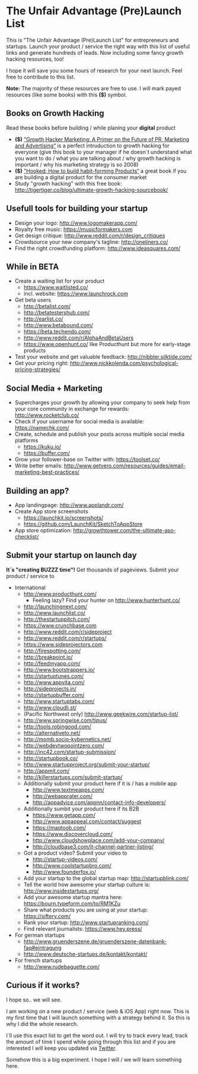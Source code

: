 # The Unfair Advantage (Pre)Launch List

This is "The Unfair Advantage (Pre)Launch List" for entrepreneurs and startups. Launch your product / service the right way with this list of useful links and generate hundreds of leads. Now including some fancy growth hacking resources, too!

I hope it will save you some hours of research for your next launch. Feel free to contribute to this list.

**Note:** The majority of these resources are free to use. I will mark payed resources (like some books) with this **($)** symbol.

## Books on Growth Hacking
Read these books before building / while planing your **digital** product

- **($)** ["Growth Hacker Marketing: A Primer on the Future of PR, Marketing and Advertising“](http://www.amazon.de/gp/product/1591847389/ref=as_li_tl?ie=UTF8&camp=1638&creative=19454&creativeASIN=1591847389&linkCode=as2&tag=837493-21) is a perfect intruduction to growth hacking for everyone (give this book to your manager if he doesn´t understand what you want to do / what you are talking about / why growth hacking is important / why his marketing strategy is so 2008)
- **($)** ["Hooked: How to build habit-forming Products“](http://www.amazon.de/gp/product/0241184835/ref=as_li_tl?ie=UTF8&camp=1638&creative=19454&creativeASIN=0241184835&linkCode=as2&tag=837493-21) a great book if you are building a digital product for the consumer market
- Study "growth hacking" with this free book: http://tigertiger.co/blog/ultimate-growth-hacking-sourcebook/

## Usefull tools for building your startup
- Design your logo: http://www.logomakerapp.com/
- Royalty free music: https://musicformakers.com
- Get design critique: http://www.reddit.com/r/design_critiques 
- Crowdsource your new company's tagline: http://oneliners.co/
- Find the right crowdfunding platform: http://www.ideasquares.com/

## While in BETA
- Create a waiting list for your product
  - https://www.waitlisted.co/
  - incl. website: https://www.launchrock.com 
- Get beta users
  - http://betalist.com/
  - http://betatestershub.com/
  - http://earlist.co/
  - http://www.betabound.com/
  - https://beta.techendo.com/
  - http://www.reddit.com/r/AlphaAndBetaUsers
  - https://www.openhunt.co/ like Producthunt but more for early-stage products
- Test your website and get valuable feedback: http://nibbler.silktide.com/
- Get your pricing right: http://www.nickkolenda.com/psychological-pricing-strategies/

## Social Media + Marketing
- Supercharges your growth by allowing your company to seek help from your core community in exchange for rewards: http://www.rocketclub.co/
- Check if your username for social media is available: https://namechk.com/
- Create, schedule and publish your posts across multiple social media platforms
  - https://kuku.io/
  - https://buffer.com/
- Grow your follower-base on Twitter with: https://toolset.co/
- Write better emails: http://www.getvero.com/resources/guides/email-marketing-best-practices/

## Building an app?
- App landingpage: http://www.applandr.com/
- Create App store screenshots
  - https://launchkit.io/screenshots/
  - https://github.com/LaunchKit/SketchToAppStore
- App store optimization: http://growthtower.com/the-ultimate-aso-checklist/

## Submit your startup on launch day
**It´s "creating BUZZZ time"!** Get thousands of pageviews. Submit your product / service to

- International
  - http://www.producthunt.com/
    - Feeling lazy? Find your hunter on http://www.hunterhunt.co/
  - http://launchingnext.com/
  - http://www.launchlist.co/
  - http://thestartuppitch.com/
  - https://www.crunchbase.com
  - http://www.reddit.com/r/sideproject 
  - http://www.reddit.com/r/startups/
  - https://www.sideprojectors.com
  - http://firespotting.com/
  - http://breakpoint.io/
  - http://feedmyapp.com/
  - http://www.bootstrappers.io/
  - http://startuptunes.com/
  - http://www.appvita.com/
  - http://sideprojects.in/
  - http://startupbuffer.com/
  - http://www.startuptabs.com/
  - http://www.cloudli.st/
  - (Pacific Northwest only) http://www.geekwire.com/startup-list/
  - http://www.springwise.com/tipus/
  - http://tools.robingood.com/
  - http://alternativeto.net/
  - http://momb.socio-kybernetics.net/
  - http://webdevtwopointzero.com/
  - http://inc42.com/startup-submission/
  - http://startupbook.co/
  - http://www.startupproject.org/submit-your-startup/
  - http://appmit.com/
  - http://killerstartups.com/submit-startup/
  - Additionally submit your product here if it is / has a mobile app
    - http://www.textmeapps.com/
    - http://webapprater.com/
    - http://appadvice.com/appnn/contact-info-developers/
  - Additionally sumbit your product here if its B2B
    - https://www.getapp.com/
    - http://www.appappeal.com/contact/suggest
    - https://maqtoob.com/
    - https://www.discovercloud.com/
    - http://www.cloudshowplace.com/add-your-company/
    - http://cloudbase3.com/it-channel-partner-listing/
  - Got a product video? Submit your video to
    - http://startup-videos.com/
    - http://www.coolstartupbro.com/
    - http://www.founderfox.io/
  - Add your startup to the global startup map: http://startupblink.com/
  - Tell the world how awesome your startup culture is: http://www.insidestartups.org/
  - Add your awesome startup mantra here: https://bourn.typeform.com/to/RM1KZu
  - Share what products you are using at your startup: https://siftery.com/
  - Rank your startup: http://www.startupranking.com/
  - Find relevant journalists: https://www.hey.press/
- For german startups
  - http://www.gruenderszene.de/gruenderszene-datenbank-faq#eintragung
  - http://www.deutsche-startups.de/kontakt/kontakt/
- For french startups
  - http://www.rudebaguette.com/

## Curious if it works?
I hope so.. we will see.

I am working on a new product / service (web & iOS App) right now. This is my first time that I will launch something with a strategy behind it. So this is why I did the whole research.

I´ll use this exact list to get the word out. I will try to track every lead, track the amount of time I spend while going through this list and if you are interested I will keep you updated via [Twitter](https://twitter.com/justawebguy).

Somehow this is a big experiment. I hope I will / we will learn something here.